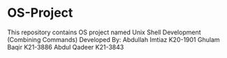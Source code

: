 # OS-Project
This repository contains OS project named Unix Shell Development (Combining Commands)
Developed By:
Abdullah Imtiaz K20-1901
Ghulam Baqir K21-3886
Abdul Qadeer K21-3843
